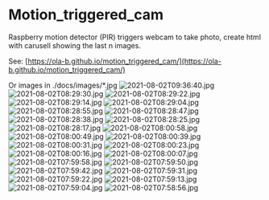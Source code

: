 # Motion_triggered_cam
Raspberry motion detector (PIR) triggers webcam to take photo, create html with carusell showing the last n images.

See: [https://ola-b.github.io/motion_triggered_cam/](https://ola-b.github.io/motion_triggered_cam/)


Or images in ./docs/images/*.jpg
![2021-08-02T09:36:40.jpg](https://github.com/Ola-B/motion_triggered_cam/blob/main/docs/images/2021-08-02T09:36:40.jpg "2021-08-02T09:36:40.jpg")
![2021-08-02T08:29:30.jpg](https://github.com/Ola-B/motion_triggered_cam/blob/main/docs/images/2021-08-02T08:29:30.jpg "2021-08-02T08:29:30.jpg")
![2021-08-02T08:29:22.jpg](https://github.com/Ola-B/motion_triggered_cam/blob/main/docs/images/2021-08-02T08:29:22.jpg "2021-08-02T08:29:22.jpg")
![2021-08-02T08:29:14.jpg](https://github.com/Ola-B/motion_triggered_cam/blob/main/docs/images/2021-08-02T08:29:14.jpg "2021-08-02T08:29:14.jpg")
![2021-08-02T08:29:04.jpg](https://github.com/Ola-B/motion_triggered_cam/blob/main/docs/images/2021-08-02T08:29:04.jpg "2021-08-02T08:29:04.jpg")
![2021-08-02T08:28:55.jpg](https://github.com/Ola-B/motion_triggered_cam/blob/main/docs/images/2021-08-02T08:28:55.jpg "2021-08-02T08:28:55.jpg")
![2021-08-02T08:28:47.jpg](https://github.com/Ola-B/motion_triggered_cam/blob/main/docs/images/2021-08-02T08:28:47.jpg "2021-08-02T08:28:47.jpg")
![2021-08-02T08:28:38.jpg](https://github.com/Ola-B/motion_triggered_cam/blob/main/docs/images/2021-08-02T08:28:38.jpg "2021-08-02T08:28:38.jpg")
![2021-08-02T08:28:25.jpg](https://github.com/Ola-B/motion_triggered_cam/blob/main/docs/images/2021-08-02T08:28:25.jpg "2021-08-02T08:28:25.jpg")
![2021-08-02T08:28:17.jpg](https://github.com/Ola-B/motion_triggered_cam/blob/main/docs/images/2021-08-02T08:28:17.jpg "2021-08-02T08:28:17.jpg")
![2021-08-02T08:00:58.jpg](https://github.com/Ola-B/motion_triggered_cam/blob/main/docs/images/2021-08-02T08:00:58.jpg "2021-08-02T08:00:58.jpg")
![2021-08-02T08:00:49.jpg](https://github.com/Ola-B/motion_triggered_cam/blob/main/docs/images/2021-08-02T08:00:49.jpg "2021-08-02T08:00:49.jpg")
![2021-08-02T08:00:39.jpg](https://github.com/Ola-B/motion_triggered_cam/blob/main/docs/images/2021-08-02T08:00:39.jpg "2021-08-02T08:00:39.jpg")
![2021-08-02T08:00:31.jpg](https://github.com/Ola-B/motion_triggered_cam/blob/main/docs/images/2021-08-02T08:00:31.jpg "2021-08-02T08:00:31.jpg")
![2021-08-02T08:00:23.jpg](https://github.com/Ola-B/motion_triggered_cam/blob/main/docs/images/2021-08-02T08:00:23.jpg "2021-08-02T08:00:23.jpg")
![2021-08-02T08:00:16.jpg](https://github.com/Ola-B/motion_triggered_cam/blob/main/docs/images/2021-08-02T08:00:16.jpg "2021-08-02T08:00:16.jpg")
![2021-08-02T08:00:07.jpg](https://github.com/Ola-B/motion_triggered_cam/blob/main/docs/images/2021-08-02T08:00:07.jpg "2021-08-02T08:00:07.jpg")
![2021-08-02T07:59:58.jpg](https://github.com/Ola-B/motion_triggered_cam/blob/main/docs/images/2021-08-02T07:59:58.jpg "2021-08-02T07:59:58.jpg")
![2021-08-02T07:59:50.jpg](https://github.com/Ola-B/motion_triggered_cam/blob/main/docs/images/2021-08-02T07:59:50.jpg "2021-08-02T07:59:50.jpg")
![2021-08-02T07:59:42.jpg](https://github.com/Ola-B/motion_triggered_cam/blob/main/docs/images/2021-08-02T07:59:42.jpg "2021-08-02T07:59:42.jpg")
![2021-08-02T07:59:31.jpg](https://github.com/Ola-B/motion_triggered_cam/blob/main/docs/images/2021-08-02T07:59:31.jpg "2021-08-02T07:59:31.jpg")
![2021-08-02T07:59:22.jpg](https://github.com/Ola-B/motion_triggered_cam/blob/main/docs/images/2021-08-02T07:59:22.jpg "2021-08-02T07:59:22.jpg")
![2021-08-02T07:59:13.jpg](https://github.com/Ola-B/motion_triggered_cam/blob/main/docs/images/2021-08-02T07:59:13.jpg "2021-08-02T07:59:13.jpg")
![2021-08-02T07:59:04.jpg](https://github.com/Ola-B/motion_triggered_cam/blob/main/docs/images/2021-08-02T07:59:04.jpg "2021-08-02T07:59:04.jpg")
![2021-08-02T07:58:56.jpg](https://github.com/Ola-B/motion_triggered_cam/blob/main/docs/images/2021-08-02T07:58:56.jpg "2021-08-02T07:58:56.jpg")
